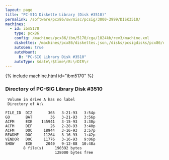 ```yaml
---
layout: page
title: "PC-SIG Diskette Library (Disk #3510)"
permalink: /software/pcx86/sw/misc/pcsig/3000-3999/DISK3510/
machines:
  - id: ibm5170
    type: pcx86
    config: /machines/pcx86/ibm/5170/cga/1024kb/rev3/machine.xml
    diskettes: /machines/pcx86/diskettes.json,/disks/pcsigdisks/pcx86/diskettes.json
    autoGen: true
    autoMount:
      B: "PC-SIG Library Disk #3510"
    autoType: $date\r$time\rB:\rDIR\r
---
```


{% include machine.html id="ibm5170" %}

### Directory of PC-SIG Library Disk #3510

     Volume in drive A has no label
     Directory of A:\

    FILE_ID  DIZ       365   3-21-93   3:54p
    GO       BAT        36   3-21-93   3:56p
    ACFM     EXE    145941   3-15-93   3:30p
    ACFM     DEF        26   2-28-93   3:40p
    ACFM     DOC     18944   3-16-93   2:57p
    README   DOC     11264   3-16-93   1:42p
    VENDOR   DOC     11776   3-16-93   9:06p
    SHOW     EXE      2040   9-12-88  10:48a
            8 file(s)     190392 bytes
                          128000 bytes free
